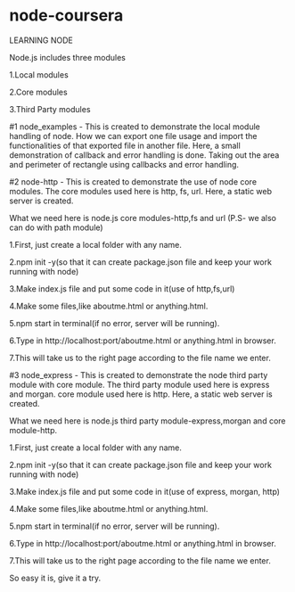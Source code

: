 # node-coursera
LEARNING NODE

Node.js includes three modules

1.Local modules

2.Core modules

3.Third Party modules


#1 node_examples - This is created to demonstrate the local module handling of node. How we can export one file usage and import the 
                   functionalities of that exported file in another file.
                   Here, a small demonstration of callback and error handling is done. Taking out the area and perimeter of rectangle
                   using callbacks and error handling.
                   
#2 node-http - This is created to demonstrate the use of node core modules. The core modules used here is http, fs, url.
              Here, a static web server is created.
              
What we need here is node.js core modules-http,fs and url
(P.S- we also can do with path module)

1.First, just create a local folder with any name.

2.npm init -y(so that it can create package.json file and keep your work running with node)

3.Make index.js file and put some code in it(use of http,fs,url)

4.Make some files,like aboutme.html or anything.html.

5.npm start in terminal(if no error, server will be running).

6.Type in http://localhost:port/aboutme.html or anything.html in browser.

7.This will take us to the right page according to the file name we enter.

#3 node_express - This is created to demonstrate the node third party module with core module. The third party module used here is express     
                  and morgan. core module used here is http. 
                  Here, a static web server is created.

What we need here is node.js third party module-express,morgan and core module-http.

1.First, just create a local folder with any name.

2.npm init -y(so that it can create package.json file and keep your work running with node)

3.Make index.js file and put some code in it(use of express, morgan, http)

4.Make some files,like aboutme.html or anything.html.

5.npm start in terminal(if no error, server will be running).

6.Type in http://localhost:port/aboutme.html or anything.html in browser.

7.This will take us to the right page according to the file name we enter.

So easy it is, give it a try.


